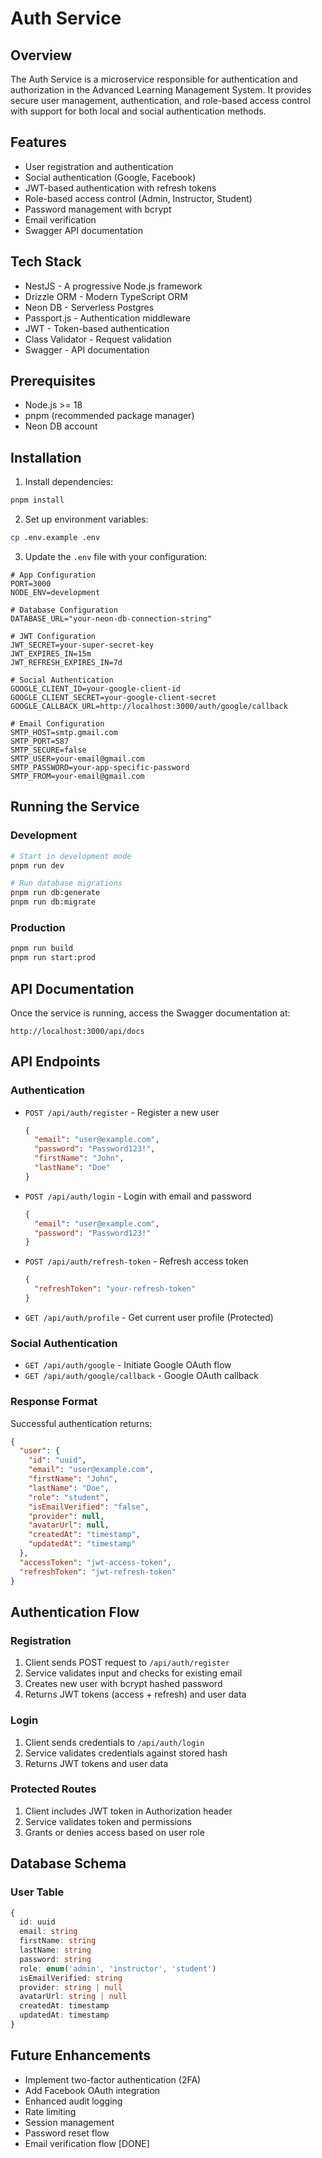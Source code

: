 # Auth Service

## Overview

The Auth Service is a microservice responsible for authentication and authorization in the Advanced Learning Management System. It provides secure user management, authentication, and role-based access control with support for both local and social authentication methods.

## Features

- User registration and authentication
- Social authentication (Google, Facebook)
- JWT-based authentication with refresh tokens
- Role-based access control (Admin, Instructor, Student)
- Password management with bcrypt
- Email verification
- Swagger API documentation

## Tech Stack

- NestJS - A progressive Node.js framework
- Drizzle ORM - Modern TypeScript ORM
- Neon DB - Serverless Postgres
- Passport.js - Authentication middleware
- JWT - Token-based authentication
- Class Validator - Request validation
- Swagger - API documentation

## Prerequisites

- Node.js >= 18
- pnpm (recommended package manager)
- Neon DB account

## Installation

1. Install dependencies:

```bash
pnpm install
```

2. Set up environment variables:

```bash
cp .env.example .env
```

3. Update the `.env` file with your configuration:

```env
# App Configuration
PORT=3000
NODE_ENV=development

# Database Configuration
DATABASE_URL="your-neon-db-connection-string"

# JWT Configuration
JWT_SECRET=your-super-secret-key
JWT_EXPIRES_IN=15m
JWT_REFRESH_EXPIRES_IN=7d

# Social Authentication
GOOGLE_CLIENT_ID=your-google-client-id
GOOGLE_CLIENT_SECRET=your-google-client-secret
GOOGLE_CALLBACK_URL=http://localhost:3000/auth/google/callback

# Email Configuration
SMTP_HOST=smtp.gmail.com
SMTP_PORT=587
SMTP_SECURE=false
SMTP_USER=your-email@gmail.com
SMTP_PASSWORD=your-app-specific-password
SMTP_FROM=your-email@gmail.com
```

## Running the Service

### Development

```bash
# Start in development mode
pnpm run dev

# Run database migrations
pnpm run db:generate
pnpm run db:migrate
```

### Production

```bash
pnpm run build
pnpm run start:prod
```

## API Documentation

Once the service is running, access the Swagger documentation at:

```
http://localhost:3000/api/docs
```

## API Endpoints

### Authentication

- `POST /api/auth/register` - Register a new user

  ```json
  {
    "email": "user@example.com",
    "password": "Password123!",
    "firstName": "John",
    "lastName": "Doe"
  }
  ```

- `POST /api/auth/login` - Login with email and password

  ```json
  {
    "email": "user@example.com",
    "password": "Password123!"
  }
  ```

- `POST /api/auth/refresh-token` - Refresh access token

  ```json
  {
    "refreshToken": "your-refresh-token"
  }
  ```

- `GET /api/auth/profile` - Get current user profile (Protected)

### Social Authentication

- `GET /api/auth/google` - Initiate Google OAuth flow
- `GET /api/auth/google/callback` - Google OAuth callback

### Response Format

Successful authentication returns:

```json
{
  "user": {
    "id": "uuid",
    "email": "user@example.com",
    "firstName": "John",
    "lastName": "Doe",
    "role": "student",
    "isEmailVerified": "false",
    "provider": null,
    "avatarUrl": null,
    "createdAt": "timestamp",
    "updatedAt": "timestamp"
  },
  "accessToken": "jwt-access-token",
  "refreshToken": "jwt-refresh-token"
}
```

## Authentication Flow

### Registration

1. Client sends POST request to `/api/auth/register`
2. Service validates input and checks for existing email
3. Creates new user with bcrypt hashed password
4. Returns JWT tokens (access + refresh) and user data

### Login

1. Client sends credentials to `/api/auth/login`
2. Service validates credentials against stored hash
3. Returns JWT tokens and user data

### Protected Routes

1. Client includes JWT token in Authorization header
2. Service validates token and permissions
3. Grants or denies access based on user role

## Database Schema

### User Table

```typescript
{
  id: uuid
  email: string
  firstName: string
  lastName: string
  password: string
  role: enum('admin', 'instructor', 'student')
  isEmailVerified: string
  provider: string | null
  avatarUrl: string | null
  createdAt: timestamp
  updatedAt: timestamp
}
```

## Future Enhancements

- Implement two-factor authentication (2FA)
- Add Facebook OAuth integration
- Enhanced audit logging
- Rate limiting
- Session management
- Password reset flow
- Email verification flow [DONE]
